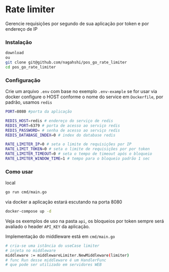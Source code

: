 # Rate limiter

Gerencie requisições por segundo de sua aplicação por token e por endereço de IP

### Instalação
```sh
download 
ou
git clone git@github.com/nagahshi/pos_go_rate_limiter
cd pos_go_rate_limiter
```
### Configuração
Crie um arquivo `.env` com base no exemplo `.env-example` se for usar via docker configure o HOST conforme o nome do service em `Dockerfile`, por padrão, usamos `redis`

```sh
PORT=8080 #porta da aplicação 

REDIS_HOST=redis # endereço do serviço de redis 
REDIS_PORT=6379 # porta de acesso ao serviço redis
REDIS_PASSWORD= # senha de acesso ao serviço redis
REDIS_DATABASE_INDEX=0 # index do database redis

RATE_LIMITER_IP=0 # seta o limite de requisições por IP
RATE_LIMIT_TOKEN=0 # seta o limite de requisições por por token
RATE_LIMITER_TIMEOUT=0 # seta o tempo de timeout após o bloqueio
RATE_LIMITER_WINDOW_TIME=1 # tempo para o bloqueio padrão 1 sec
```

### Como usar
local
```sh
go run cmd/main.go
```

via docker a aplicação estará escutando na porta 8080
```sh
docker-compose up -d
```

Veja os exemplos de uso na pasta `api`, os bloqueios por token sempre será avaliado o header `API_KEY` da aplicação.

Implementação do middleware está em `cmd/main.go`
```sh
# cria-se uma istância do useCase limiter
# injeta no middleware
middleware := middlewareLimiter.NewMiddleware(limiter)
# func Run desse middleware é um HandlerFunc 
# que pode ser utilizado em servidores WEB
```